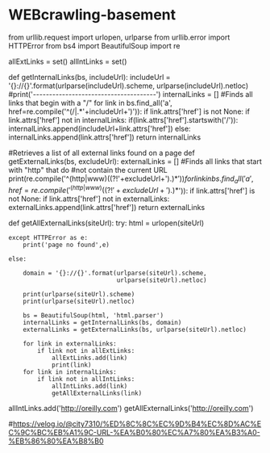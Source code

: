 # WEBcrawling-basement
from urllib.request import urlopen, urlparse
from urllib.error import HTTPError
from bs4 import BeautifulSoup
import re

allExtLinks = set()
allIntLinks = set()


def getInternalLinks(bs, includeUrl):
    includeUrl = '{}://{}'.format(urlparse(includeUrl).scheme, urlparse(includeUrl).netloc)
    #print('--------------------------------------')
    internalLinks = []
    #Finds all links that begin with a "/"
    for link in bs.find_all('a', href=re.compile('^(/|.*'+includeUrl+')')):
        if link.attrs['href'] is not None:
            if link.attrs['href'] not in internalLinks:
                if(link.attrs['href'].startswith('/')):
                    internalLinks.append(includeUrl+link.attrs['href'])
                else:
                    internalLinks.append(link.attrs['href'])
    return internalLinks
        
        
#Retrieves a list of all external links found on a page
def getExternalLinks(bs, excludeUrl):
    externalLinks = []
    #Finds all links that start with "http" that do
    #not contain the current URL
    print(re.compile('^(http|www)((?!'+excludeUrl+').)*$'))
    for link in bs.find_all('a', href=re.compile('^(http|www)((?!'+excludeUrl+').)*$')):
        if link.attrs['href'] is not None:
            if link.attrs['href'] not in externalLinks:
                externalLinks.append(link.attrs['href'])
    return externalLinks

def getAllExternalLinks(siteUrl):
    try:
        html = urlopen(siteUrl)
        
    except HTTPError as e:
        print('page no found',e)
    
    else:
    
        domain = '{}://{}'.format(urlparse(siteUrl).scheme,
                                  urlparse(siteUrl).netloc)
    
        print(urlparse(siteUrl).scheme)
        print(urlparse(siteUrl).netloc)
    
        bs = BeautifulSoup(html, 'html.parser')
        internalLinks = getInternalLinks(bs, domain)
        externalLinks = getExternalLinks(bs, urlparse(siteUrl).netloc)
        
        for link in externalLinks:
            if link not in allExtLinks:
                allExtLinks.add(link)
                print(link)
        for link in internalLinks:
            if link not in allIntLinks:
                allIntLinks.add(link)
                getAllExternalLinks(link)
   
allIntLinks.add('http://oreilly.com')
getAllExternalLinks('http://oreilly.com')

#https://velog.io/@city7310/%ED%8C%8C%EC%9D%B4%EC%8D%AC%EC%9C%BC%EB%A1%9C-URL-%EA%B0%80%EC%A7%80%EA%B3%A0-%EB%86%80%EA%B8%B0
